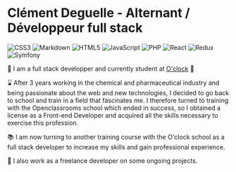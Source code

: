 # Clément Deguelle - Alternant / Développeur full stack

![CSS3](https://img.shields.io/badge/css3-%231572B6.svg?style=for-the-badge&logo=css3&logoColor=white)
![Markdown](https://img.shields.io/badge/markdown-%23000000.svg?style=for-the-badge&logo=markdown&logoColor=white)
![HTML5](https://img.shields.io/badge/html5-%23E34F26.svg?style=for-the-badge&logo=html5&logoColor=white)
![JavaScript](https://img.shields.io/badge/javascript-%23323330.svg?style=for-the-badge&logo=javascript&logoColor=%23F7DF1E)
![PHP](https://img.shields.io/badge/php-%23777BB4.svg?style=for-the-badge&logo=php&logoColor=white)
![React](https://img.shields.io/badge/react-%2320232a.svg?style=for-the-badge&logo=react&logoColor=%2361DAFB)
![Redux](https://img.shields.io/badge/redux-%23593d88.svg?style=for-the-badge&logo=redux&logoColor=white)
![Symfony](https://img.shields.io/badge/symfony-%23000000.svg?style=for-the-badge&logo=symfony&logoColor=white)

🚀 I am a full stack developper and currently student at [O'clock](https://oclock.io/) 🚀

⌛ After 3 years working in the chemical and pharmaceutical industry and being passionate about the web and new technologies, I decided to go back to school and train in a field that fascinates me. I therefore turned to training with the Openclassrooms school which ended in success, so I obtained a license as a Front-end Developer and acquired all the skills necessary to exercise this profession.

📚 I am now turning to another training course with the O'clock school as a full stack developer to increase my skills and gain professional experience.

🚀 I also work as a freelance developer on some ongoing projects.
